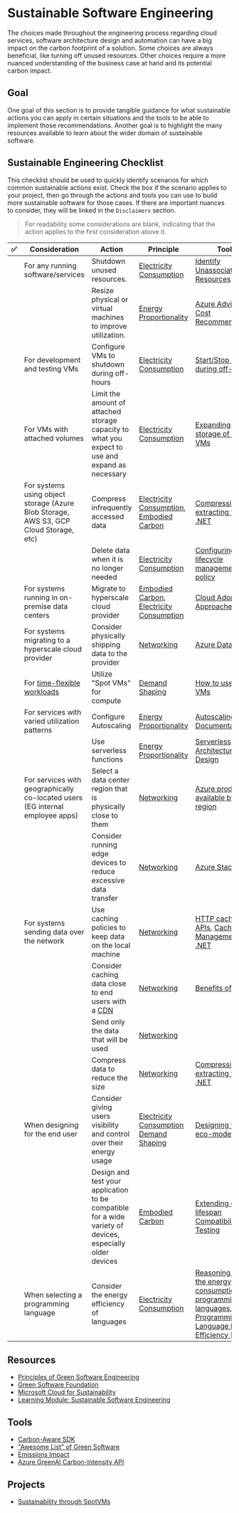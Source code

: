 # Sustainable Software Engineering

The choices made throughout the engineering process regarding cloud services, software architecture design and automation can have a big impact on the carbon footprint of a solution.
Some choices are always beneficial, like turning off unused resources.
Other choices require a more nuanced understanding of the business case at hand and its potential carbon impact.

## Goal

One goal of this section is to provide tangible guidance for what sustainable actions you can apply in certain situations and the tools to be able to implement those recommendations.
Another goal is to highlight the many resources available to learn about the wider domain of sustainable software.

## Sustainable Engineering Checklist

This checklist should be used to quickly identify scenarios for which common sustainable actions exist.
Check the box if the scenario applies to your project, then go through the actions and tools you can use to build more sustainable software for those cases.
If there are important nuances to consider, they will be linked in the `Disclaimers` section.

> For readability some considerations are blank, indicating that the action applies to the first consideration above it.

| ✅ | Consideration                                                                                                     | Action                                                                                                        | Principle                                                                                                                                                              | Tools                                                                                                                                                                                                                                                                   | Disclaimers                                                                                                                                    |
|---|-------------------------------------------------------------------------------------------------------------------|---------------------------------------------------------------------------------------------------------------|------------------------------------------------------------------------------------------------------------------------------------------------------------------------|-------------------------------------------------------------------------------------------------------------------------------------------------------------------------------------------------------------------------------------------------------------------------|------------------------------------------------------------------------------------------------------------------------------------------------|
|   | For any running software/services                                                                                 | Shutdown unused resources.                                                                                    | [Electricity Consumption](./sustainable-engineering-principles.md#electricity-consumption)                                                                             | [Identify Unassociated Resources](https://devblogs.microsoft.com/scripting/use-powershell-to-identify-unassociated-azure-resources/)                                                                                                                                    |                                                                                                                                                |
|   |                                                                                                                   | Resize physical or virtual machines to improve utilization.                                                   | [Energy Proportionality](./sustainable-engineering-principles.md#energy-proportionality)                                                                               | [Azure Advisor Cost Recommendations](https://docs.microsoft.com/en-us/azure/advisor/advisor-cost-recommendations)                                                                                                                                                       | [Understanding Advisor Recommendations](./sustainable-action-disclaimers.md#action-resize-physical-or-virtual-machines-to-improve-utilization) |
|   | For development and testing VMs                                                                                   | Configure VMs to shutdown during off-hours                                                                    | [Electricity Consumption](./sustainable-engineering-principles.md#electricity-consumption)                                                                             | [Start/Stop VMs during off-hours](https://docs.microsoft.com/en-us/azure/automation/automation-solution-vm-management-config)                                                                                                                                           |                                                                                                                                                |
|   | For VMs with attached volumes                                                                                     | Limit the amount of attached storage capacity to what you expect to use and expand as necessary               | [Electricity Consumption](./sustainable-engineering-principles.md#electricity-consumption)                                                                             | [Expanding storage of active VMs](https://docs.microsoft.com/en-us/azure/virtual-machines/expand-unmanaged-disks)                                                                                                                                                       | [Understanding the energy cost of storage](https://www.cloudcarbonfootprint.org/docs/methodology/#storage)                                     |
|   | For systems using object storage (Azure Blob Storage, AWS S3, GCP Cloud Storage, etc)                             | Compress infrequently accessed data                                                                           | [Electricity Consumption](./sustainable-engineering-principles.md#electricity-consumption), [Embodied Carbon](./sustainable-engineering-principles.md#embodied-carbon) | [Compressing and extracting files in .NET](https://docs.microsoft.com/en-us/dotnet/standard/io/how-to-compress-and-extract-files)                                                                                                                                       | [Understanding the energy cost of storage](https://www.cloudcarbonfootprint.org/docs/methodology/#storage)                                     |
|   |                                                                                                                   | Delete data when it is no longer needed                                                                       | [Electricity Consumption](./sustainable-engineering-principles.md#electricity-consumption)                                                                             | [Configuring a lifecycle management policy](https://docs.microsoft.com/en-us/azure/storage/blobs/lifecycle-management-policy-configure)                                                                                                                                 | [Understanding the energy cost of storage](https://www.cloudcarbonfootprint.org/docs/methodology/#storage)                                     |
|   | For systems running in on-premise data centers                                                                    | Migrate to hyperscale cloud provider                                                                          | [Embodied Carbon](./sustainable-engineering-principles.md#embodied-carbon), [Electricity Consumption](./sustainable-engineering-principles.md#electricity-consumption) | [Cloud Adoption Approaches](https://docs.microsoft.com/en-us/azure/cloud-adoption-framework/adopt/)                                                                                                                                                                     | [Carbon benefits of cloud computing](./sustainable-action-disclaimers.md#action-migrate-to-a-hyperscale-cloud-provider)                        |
|   | For systems migrating to a hyperscale cloud provider                                                              | Consider physically shipping data to the provider                                                             | [Networking](./sustainable-engineering-principles.md#networking)                                                                                                       | [Azure Data Box](https://azure.microsoft.com/en-us/services/databox/)                                                                                                                                                                                                   | [Understanding data shipping tradeoffs](./sustainable-action-disclaimers.md#action-consider-physically-shipping-data-to-the-provider)          |
|   | For [time-flexible workloads](https://docs.microsoft.com/en-us/azure/architecture/best-practices/background-jobs) | Utilize "Spot VMs" for compute                                                                                | [Demand Shaping](./sustainable-engineering-principles.md#demand-shaping)                                                                                               | [How to use Spot VMs](https://docs.microsoft.com/en-us/azure/virtual-machines/spot-vms)                                                                                                                                                                                 |                                                                                                                                                |
|   | For services with varied utilization patterns                                                                     | Configure Autoscaling                                                                                         | [Energy Proportionality](./sustainable-engineering-principles.md#energy-proportionality)                                                                               | [Autoscaling Documentation](https://docs.microsoft.com/en-us/azure/architecture/best-practices/auto-scaling)                                                                                                                                                            |                                                                                                                                                |
|   |                                                                                                                   | Use serverless functions                                                                                      | [Energy Proportionality](./sustainable-engineering-principles.md#energy-proportionality)                                                                               | [Serverless Architecture Design](https://docs.microsoft.com/en-us/azure/architecture/serverless-quest/serverless-overview)                                                                                                                                              |                                                                                                                                                |
|   | For services with geographically co-located users (EG internal employee apps)                                     | Select a data center region that is physically close to them                                                  | [Networking](./sustainable-engineering-principles.md#networking)                                                                                                       | [Azure products available by region](https://azure.microsoft.com/en-us/global-infrastructure/services/)                                                                                                                                                                 |                                                                                                                                                |
|   |                                                                                                                   | Consider running edge devices to reduce excessive data transfer                                               | [Networking](./sustainable-engineering-principles.md#networking)                                                                                                       | [Azure Stack Edge](https://azure.microsoft.com/en-us/products/azure-stack/edge/)                                                                                                                                                                                        | [Understanding edge tradeoffs](./sustainable-action-disclaimers.md#action-consider-running-an-edge-device)                                     |
|   | For systems sending data over the network                                                                         | Use caching policies to keep data on the local machine                                                        | [Networking](./sustainable-engineering-principles.md#networking)                                                                                                       | [HTTP caching APIs](https://web.dev/http-cache/), [Cache Management in .NET](https://learn.microsoft.com/en-us/dotnet/framework/network-programming/cache-management-for-network-applications)                                                                          | [Understanding caching tradeoffs](./sustainable-action-disclaimers.md#action-use-caching-policies)                                             |
|   |                                                                                                                   | Consider caching data close to end users with a [CDN](https://en.wikipedia.org/wiki/Content_delivery_network) | [Networking](./sustainable-engineering-principles.md#networking)                                                                                                       | [Benefits of a CDN](https://docs.microsoft.com/en-us/azure/frontdoor/front-door-overview#key-benefits)                                                                                                                                                                  | [Understanding CDN tradeoffs](./sustainable-action-disclaimers.md#action-consider-caching-data-close-to-end-users-with-a-CDN)                  |
|   |                                                                                                                   | Send only the data that will be used                                                                          | [Networking](./sustainable-engineering-principles.md#networking)                                                                                                       |                                                                                                                                                                                                                                                                         |                                                                                                                                                |
|   |                                                                                                                   | Compress data to reduce the size                                                                              | [Networking](./sustainable-engineering-principles.md#networking)                                                                                                       | [Compressing and extracting files in .NET](https://docs.microsoft.com/en-us/dotnet/standard/io/how-to-compress-and-extract-files)                                                                                                                                       |                                                                                                                                                |
|   | When designing for the end user                                                                                   | Consider giving users visibility and control over their energy usage                                          | [Electricity Consumption](./sustainable-engineering-principles.md#electricity-consumption) [Demand Shaping](./sustainable-engineering-principles.md#demand-shaping)    | [Designing for eco-mode](https://principles.green/principles/demand-shaping/#heading-eco-modes)                                                                                                                                                                         |                                                                                                                                                |
|   |                                                                                                                   | Design and test your application to be compatible for a wide variety of devices, especially older devices     | [Embodied Carbon](./sustainable-engineering-principles.md#embodied-carbon)                                                                                             | [Extending device lifespan](https://medium.com/google-design/to-make-apps-accessible-make-them-compatible-with-different-devices-11298c6d3f06) [Compatibility Testing](https://www.techdim.com/what-is-compatibility-testing/)                                          |                                                                                                                                                |
|   | When selecting a programming language                                                                             | Consider the energy efficiency of languages                                                                   | [Electricity Consumption](./sustainable-engineering-principles.md#electricity-consumption)                                                                             | [Reasoning about the energy consumption of programming languages](https://thenewstack.io/which-programming-languages-use-the-least-electricity/), [Programming Language Energy Efficiency [PDF]](https://greenlab.di.uminho.pt/wp-content/uploads/2017/10/sleFinal.pdf) | [Making informed programming language choices](./sustainable-action-disclaimers.md#action-consider-the-energy-efficiency-of-languages)         |

## Resources

- [Principles of Green Software Engineering](https://principles.green/)
- [Green Software Foundation](https://greensoftware.foundation/)
- [Microsoft Cloud for Sustainability](https://www.microsoft.com/en-us/sustainability)
- [Learning Module: Sustainable Software
Engineering](https://learn.microsoft.com/en-us/learn/modules/sustainable-software-engineering-overview/)

## Tools

- [Carbon-Aware SDK](https://github.com/Green-Software-Foundation/carbon-aware-sdk)
- ["Awesome List" of Green Software](https://github.com/Green-Software-Foundation/awesome-green-software)
- [Emissions Impact](https://appsource.microsoft.com/en-us/product/power-bi/coi-sustainability.emissions_impact_dashboard)
- [Azure GreenAI Carbon-Intensity API](https://carbon-aware-api.azurewebsites.net/swagger/index.html)

## Projects

- [Sustainability through SpotVMs](https://github.com/hybridflux/SparkOnSpot)
